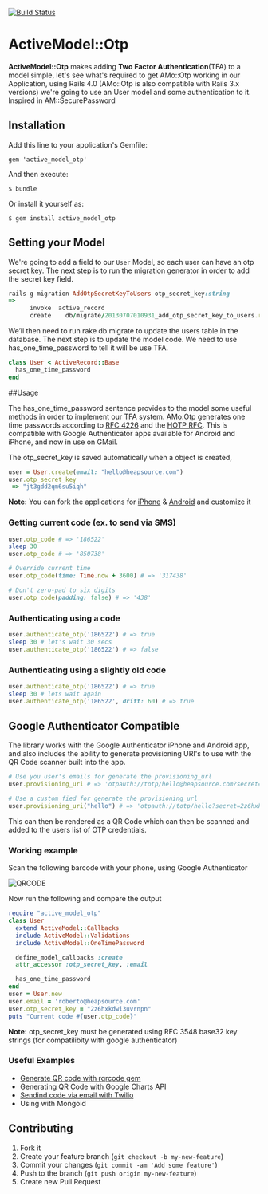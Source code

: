 [![Build Status](https://travis-ci.org/heapsource/active_model_otp.png)](https://travis-ci.org/heapsource/active_model_otp)

# ActiveModel::Otp

**ActiveModel::Otp** makes adding **Two Factor Authentication**(TFA) to a model simple, let's see what's required to get AMo::Otp working in our Application, using Rails 4.0 (AMo::Otp is also compatible with Rails 3.x versions) we're going to use an User model and some authentication to it. Inspired in AM::SecurePassword

## Installation

Add this line to your application's Gemfile:

    gem 'active_model_otp'

And then execute:

    $ bundle

Or install it yourself as:

    $ gem install active_model_otp

## Setting your Model

We're going to add a field to our ``User`` Model, so each user can have an otp secret key. The next step is to run the migration generator in order to add the secret key field.

```ruby
rails g migration AddOtpSecretKeyToUsers otp_secret_key:string
=>
      invoke  active_record
      create    db/migrate/20130707010931_add_otp_secret_key_to_users.rb
```

We’ll then need to run rake db:migrate to update the users table in the database. The next step is to update the model code. We need to use has_one_time_password to tell it will be use TFA.

```ruby
class User < ActiveRecord::Base
  has_one_time_password
end
```


##Usage

The has_one_time_password sentence provides to the model some useful methods in order to implement our TFA system. AMo:Otp generates one time passwords according to [RFC 4226](http://tools.ietf.org/html/rfc4226) and the [HOTP RFC](http://tools.ietf.org/html/draft-mraihi-totp-timebased-00). This is compatible with Google Authenticator apps available for Android and iPhone, and now in use on GMail.

The otp_secret_key is saved automatically when a object is created,

```ruby
user = User.create(email: "hello@heapsource.com")
user.otp_secret_key
 => "jt3gdd2qm6su5iqh"
```

**Note:** You can fork the applications for [iPhone](https://github.com/heapsource/google-authenticator) & [Android](https://github.com/heapsource/google-authenticator.android) and customize it

### Getting current code (ex. to send via SMS)
```ruby
user.otp_code # => '186522'
sleep 30
user.otp_code # => '850738'

# Override current time
user.otp_code(time: Time.now + 3600) # => '317438'

# Don't zero-pad to six digits
user.otp_code(padding: false) # => '438'
```

### Authenticating using a code

```ruby
user.authenticate_otp('186522') # => true
sleep 30 # let's wait 30 secs
user.authenticate_otp('186522') # => false
```

### Authenticating using a slightly old code

```ruby
user.authenticate_otp('186522') # => true
sleep 30 # lets wait again
user.authenticate_otp('186522', drift: 60) # => true
```

## Google Authenticator Compatible

The library works with the Google Authenticator iPhone and Android app, and also includes the ability to generate provisioning URI's to use with the QR Code scanner built into the app.

```ruby
# Use you user's emails for generate the provisioning_url
user.provisioning_uri # => 'otpauth://totp/hello@heapsource.com?secret=2z6hxkdwi3uvrnpn'

# Use a custom fied for generate the provisioning_url
user.provisioning_uri("hello") # => 'otpauth://totp/hello?secret=2z6hxkdwi3uvrnpn'
```

This can then be rendered as a QR Code which can then be scanned and added to the users list of OTP credentials.

### Working example

Scan the following barcode with your phone, using Google Authenticator

![QRCODE](http://qrfree.kaywa.com/?l=1&s=8&d=otpauth%3A%2F%2Ftotp%2Froberto%40heapsource.com%3Fsecret%3D2z6hxkdwi3uvrnpn)

Now run the following and compare the output

```ruby
require "active_model_otp"
class User
  extend ActiveModel::Callbacks
  include ActiveModel::Validations
  include ActiveModel::OneTimePassword

  define_model_callbacks :create
  attr_accessor :otp_secret_key, :email

  has_one_time_password
end
user = User.new
user.email = 'roberto@heapsource.com'
user.otp_secret_key = "2z6hxkdwi3uvrnpn"
puts "Current code #{user.otp_code}"
```

**Note:** otp_secret_key must be generated using RFC 3548 base32 key strings (for compatilibity with google authenticator)

### Useful Examples

- [Generate QR code with rqrcode gem](https://github.com/heapsource/active_model_otp/wiki/Generate-QR-code-with-rqrcode-gem)
- Generating QR Code with Google Charts API
- [Sendind code via email with Twilio](https://github.com/heapsource/active_model_otp/wiki/Send-code-via-Twilio-SMS)
- Using with Mongoid

## Contributing

1. Fork it
2. Create your feature branch (`git checkout -b my-new-feature`)
3. Commit your changes (`git commit -am 'Add some feature'`)
4. Push to the branch (`git push origin my-new-feature`)
5. Create new Pull Request
